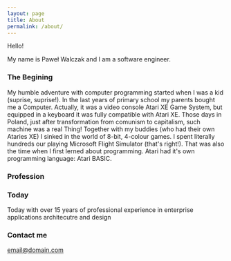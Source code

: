 ```yaml
---
layout: page
title: About
permalink: /about/
---
```


Hello!

My name is Paweł Walczak and I am a software engineer. 

### The Begining

My humble adventure with computer programming started when I was a kid (suprise, suprise!). In the last years of primary school my parents bought me a Computer. Actually, it was a video console Atari XE Game System, but equipped in a keyboard it was fully compatible with Atari XE. Those days in Poland, just after transformation from comunism to capitalism, such machine was a real Thing! Together with my buddies (who had their own Ataries XE) I sinked in the world of 8-bit, 4-colour games. I spent literally hundreds our playing Microsoft Flight Simulator (that's right!).  That was also the time when I first lerned about programming. Atari had it's own programming language: Atari BASIC. 

### Profession

### Today

 Today with over 15 years of professional experience in enterprise applications architecutre and design

### Contact me

[email@domain.com](mailto:email@domain.com)
